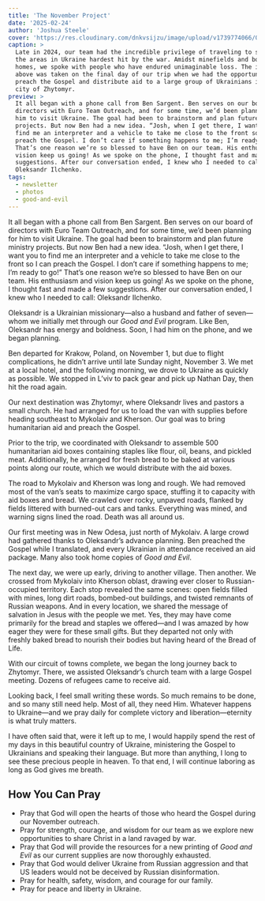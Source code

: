 ```yaml
---
title: 'The November Project'
date: '2025-02-24'
author: 'Joshua Steele'
cover: 'https://res.cloudinary.com/dnkvsijzu/image/upload/v1739774066/OFReport/2025-02-24-the-november-project/joshua-preaching-zhytomyr-1200-630_sikh8p.jpg'
caption: >
  Late in 2024, our team had the incredible privilege of traveling to some of
  the areas in Ukraine hardest hit by the war. Amidst minefields and bombed-out
  homes, we spoke with people who have endured unimaginable loss. The image
  above was taken on the final day of our trip when we had the opportunity to
  preach the Gospel and distribute aid to a large group of Ukrainians in the
  city of Zhytomyr.
preview: >
  It all began with a phone call from Ben Sargent. Ben serves on our board of
  directors with Euro Team Outreach, and for some time, we’d been planning for
  him to visit Ukraine. The goal had been to brainstorm and plan future ministry
  projects. But now Ben had a new idea. “Josh, when I get there, I want you to
  find me an interpreter and a vehicle to take me close to the front so I can
  preach the Gospel. I don’t care if something happens to me; I’m ready to go!”
  That’s one reason we’re so blessed to have Ben on our team. His enthusiasm and
  vision keep us going! As we spoke on the phone, I thought fast and made a few
  suggestions. After our conversation ended, I knew who I needed to call:
  Oleksandr Ilchenko.
tags:
  - newsletter
  - photos
  - good-and-evil
---
```


It all began with a phone call from Ben Sargent. Ben serves on our board of
directors with Euro Team Outreach, and for some time, we’d been planning for him
to visit Ukraine. The goal had been to brainstorm and plan future ministry
projects. But now Ben had a new idea. “Josh, when I get there, I want you to
find me an interpreter and a vehicle to take me close to the front so I can
preach the Gospel. I don’t care if something happens to me; I’m ready to go!”
That’s one reason we’re so blessed to have Ben on our team. His enthusiasm and
vision keep us going! As we spoke on the phone, I thought fast and made a few
suggestions. After our conversation ended, I knew who I needed to call:
Oleksandr Ilchenko.

<article-callout content="OFR-Nov-Dec-2024.pdf" :download="true" />

Oleksandr is a Ukrainian missionary—also a husband and father of seven—whom we
initially met through our _Good and Evil_ program. Like Ben, Oleksandr has
energy and boldness. Soon, I had him on the phone, and we began planning.

Ben departed for Krakow, Poland, on November 1, but due to flight complications,
he didn’t arrive until late Sunday night, November 3. We met at a local hotel,
and the following morning, we drove to Ukraine as quickly as possible. We
stopped in L’viv to pack gear and pick up Nathan Day, then hit the road again.

Our next destination was Zhytomyr, where Oleksandr lives and pastors a small
church. He had arranged for us to load the van with supplies before heading
southeast to Mykolaiv and Kherson. Our goal was to bring humanitarian aid and
preach the Gospel.

Prior to the trip, we coordinated with Oleksandr to assemble 500 humanitarian
aid boxes containing staples like flour, oil, beans, and pickled meat.
Additionally, he arranged for fresh bread to be baked at various points along
our route, which we would distribute with the aid boxes.

<article-image publicId="OFReport/2025-02-24-the-november-project/nathan-loading-van_hvfbqa" width="768" caption="Nathan stacks aid boxes in the van. Most of the boxes were shipped to points ahead of us along the route, and we would reload the van every day as we progressed." />

The road to Mykolaiv and Kherson was long and rough. We had removed most of the
van’s seats to maximize cargo space, stuffing it to capacity with aid boxes and
bread. We crawled over rocky, unpaved roads, flanked by fields littered with
burned-out cars and tanks. Everything was mined, and warning signs lined the
road. Death was all around us.

<article-image publicId="OFReport/2025-02-24-the-november-project/dragon-teeth-field_xt2nav" width="768" caption="Dragon’s teeth tank barriers stand ominously beside our road to Kherson, a landscape scarred by war and suffering." />

<article-image publicId="OFReport/2025-02-24-the-november-project/team-kherson-obl_b8w3cl" width="768" caption="Pausing for a quick selfie as we enter the Kherson oblast of UKRAINE! 🇺🇦💪🏻 From the left: Joshua, Nathan, Ben, Oleksandr." />

Our first meeting was in New Odesa, just north of Mykolaiv. A large crowd had
gathered thanks to Oleksandr’s advance planning. Ben preached the Gospel while I
translated, and every Ukrainian in attendance received an aid package. Many also
took home copies of _Good and Evil_.

<article-image publicId="OFReport/2025-02-24-the-november-project/ben-preaching-van_uzmo6l" width="768" caption="Ben preaches the Gospel in the village of Sadok while Joshua interprets." />

The next day, we were up early, driving to another village. Then another. We
crossed from Mykolaiv into Kherson oblast, drawing ever closer to
Russian-occupied territory. Each stop revealed the same scenes: open fields
filled with mines, long dirt roads, bombed-out buildings, and twisted remnants
of Russian weapons. And in every location, we shared the message of salvation in
Jesus with the people we met. Yes, they may have come primarily for the bread
and staples we offered—and I was amazed by how eager they were for these small
gifts. But they departed not only with freshly baked bread to nourish their
bodies but having heard of the Bread of Life.

With our circuit of towns complete, we began the long journey back to Zhytomyr.
There, we assisted Oleksandr’s church team with a large Gospel meeting. Dozens
of refugees came to receive aid.

<article-image publicId="OFReport/2025-02-24-the-november-project/joshua-preaching-zhytomyr-2_r6m2l8" width="768" caption="Joshua preaches the Gospel in Zhytomyr. [See video clip](https://youtu.be/B181EAbePfU)" />

Looking back, I feel small writing these words. So much remains to be done, and
so many still need help. Most of all, they need Him. Whatever happens to
Ukraine—and we pray daily for complete victory and liberation—eternity is what
truly matters.

I have often said that, were it left up to me, I would happily spend the rest of
my days in this beautiful country of Ukraine, ministering the Gospel to
Ukrainians and speaking their language. But more than anything, I long to see
these precious people in heaven. To that end, I will continue laboring as long
as God gives me breath.

<article-callout content="Check out our collection of video updates shot during the trip!" :link="{ name: 'The November Project 2024', href: 'https://jsua.co/nov-proj-2024/index.html' }" />

## How You Can Pray

- Pray that God will open the hearts of those who heard the Gospel during our
  November outreach.
- Pray for strength, courage, and wisdom for our team as we explore new
  opportunities to share Christ in a land ravaged by war.
- Pray that God will provide the resources for a new printing of _Good and Evil_
  as our current supplies are now thoroughly exhausted.
- Pray that God would deliver Ukraine from Russian aggression and that US
  leaders would not be deceived by Russian disinformation.
- Pray for health, safety, wisdom, and courage for our family.
- Pray for peace and liberty in Ukraine.

<article-callout content="Keep scrolling for more photos and video from the trip!" />

<article-image publicId="OFReport/2025-02-24-the-november-project/joshua-preaching-village_n66lsu" width="768" caption="Joshua preaches the Gospel to a crowd in the village of Partyzanske. [See video report](https://youtu.be/-GWSULLnJbo)" />

<article-image publicId="OFReport/2025-02-24-the-november-project/nathan-van-aid-handout-1_nzc401" width="768" caption="After the Gospel message, people queue up near the van. First they receive fresh bread and a bag of rice. (village of Sukhanove)" />

<article-image publicId="OFReport/2025-02-24-the-november-project/nathan-van-aid-handout-2_hn2ixd" width="768" caption="Next, they move to the other side of the van where they receive one of the aid boxes. _Good and Evil_ books are also distributed as supplies allow. (village of Sukhanove)" />

<article-image publicId="OFReport/2025-02-24-the-november-project/ben-good-evil-book-child_eleuxt" width="768" caption="Ben offers a _Good and Evil_ book to a family in the village of Shostakove." />

<article-image publicId="OFReport/2025-02-24-the-november-project/good-evil-books-crowd-2_zbdcsz" width="768" caption="A joyful moment as Joshua, Ben, and Oleksandr stand with local Ukrainians who have just received their copies of _Good and Evil_. (village of Sukhanove)" />

<article-image publicId="OFReport/2025-02-24-the-november-project/joshua-bombed-house_jwmpg7" width="768" caption="Oleksandr preaches to a small gathering in the village of Blahodatne. We did one of our video updates from this village so be sure to check it out. [See video report](https://youtu.be/c64Q0bsiM3E)" />

<article-image publicId="OFReport/2025-02-24-the-november-project/hum-aid-boxes_bbeohn" height="768" caption="Palletes of aid boxes were shipped ahead of us for use during the project." />

<article-image publicId="OFReport/2025-02-24-the-november-project/solar-panel-damaged_tfb9un" width="768" caption="Holes from shell fragments mark this damaged solar panel, a reminder of the conflict’s reach into everyday infrastructure." />

<article-image publicId="OFReport/2025-02-24-the-november-project/oleksandr-ben-preaching-van_zrvxvt" width="768" caption="Oleksandr addresses a crowd in the village of Sadok. Ben also preached the Gospel as people stood around the van and listened." />

<article-image publicId="OFReport/2025-02-24-the-november-project/ukrainian-resilience_wp17uh" width="768" caption="An elderly Ukrainian woman slowly makes her way to the meeting. The Russians have destroyed her village, but not her spirit. 💙💛" />

<article-image publicId="OFReport/2025-02-24-the-november-project/joshua-mine-field_pzk4g1" height="768" caption="The sign reads: STOP MINES! These lined roads for miles almost everywhere we went in the southern regions." />

<article-image publicId="OFReport/2025-02-24-the-november-project/night-loading-van_t868ms" width="768" caption="Loading bread into the van in preparation for the next day's outreach." />

<article-image publicId="OFReport/2025-02-24-the-november-project/joshua-tank-field_ugwwcf" width="768" caption="Burned-out tanks and other weaopnry once littered these fields. Most have now been removed, but a few remain as grim reminders of Russian attrocities." />

<article-image publicId="OFReport/2025-02-24-the-november-project/russian-tank_ekosl7" width="768" caption="May all Russian tanks end up like this one. 🇺🇦💪🏻" />

<article-image publicId="OFReport/2025-02-24-the-november-project/bombed-school_rz9rkk" width="768" caption="This bombed school is another reminder that Russians target civilians and civilian infrastructure." />

<article-image publicId="OFReport/2025-02-24-the-november-project/team-bread-bakers_k6ejjr" width="768" caption="Local believers in the town of Snihurivka baked bread as a contribution to our project. They did this at no charge. Even the ingredients were donated by someone in the area!" />

<article-image publicId="OFReport/2025-02-24-the-november-project/van-bread-bags_lgsud5" width="768" caption="The bread was fresh and delicious, and we delivered bag after bag to grateful Ukrainians." />

<article-image publicId="OFReport/2025-02-24-the-november-project/joshua-preaching-zhytomyr_gjpn64" width="768" caption="Preaching the Gospel to a large crowd near Oleksandr's church in Zhytomyr. After the meeting, attendees received _Good and Evil_ books as well as humanitarian aid packages." />

<article-image publicId="OFReport/2025-02-24-the-november-project/good-evil-books-crowd-1_ahkt1r" width="768" caption="The crowd in Zhytomyr received some of the very last copies of _Good and Evil_ that we had. What a beautiful scene!" />

<article-image publicId="OFReport/2025-02-24-the-november-project/nathan-preaching-church-zhytomyr_qeydeb" width="768" caption="The last day before we returned to L'viv, we attended Oleksandr's church. Each of us gave a short message to the congregation. [See video clip](https://youtu.be/Fgnrqqw8wfI)" />

<article-image publicId="OFReport/2025-02-24-the-november-project/oleksandr-church-team_zhjvvv" width="768" caption="Oleksandr's team of helpers at the church in Zhytomyr" />

<article-image publicId="OFReport/2025-02-24-the-november-project/joshua-lady-good-evil-book_zwajny" width="768" caption="I don’t know her name, but I pray that one day it will be written in Heaven. The book she holds shows the way!" />

<article-callout content="Don't forget to check out our collection of video updates shot during the trip!" :link="{ name: 'The November Project 2024', href: 'https://jsua.co/nov-proj-2024/index.html' }" />
